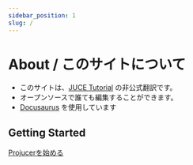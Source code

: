 ```yaml
---
sidebar_position: 1
slug: /
---
```


# About / このサイトについて

- このサイトは、[JUCE Tutorial](https://juce.com/learn/tutorials/) の非公式翻訳です。
- オープンソースで誰ても編集することができます。
- [Docusaurus](https://docusaurus.io/) を使用しています

## Getting Started

[Projucerを始める](./getting-started/tutorial_new_projucer_project/)
